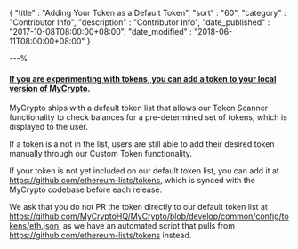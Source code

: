 {
"title"       : "Adding Your Token as a Default Token",
"sort"        : "60",
"category"    : "Contributor Info",
"description" : "Contributor Info",
"date_published" : "2017-10-08T08:00:00+08:00",
"date_modified"  : "2018-06-11T08:00:00+08:00"
}

---%



#### [If you are experimenting with tokens, you can add a token to your local version of MyCrypto.](https://support.mycrypto.com/tokens/adding-new-token-and-sending-custom-tokens.html)

MyCrypto ships with a default token list that allows our Token Scanner functionality to check balances for a pre-determined set of tokens, which is displayed to the user.

If a token is a not in the list, users are still able to add their desired token manually through our Custom Token functionality.

If your token is not yet included on our default token list, you can add it at https://github.com/ethereum-lists/tokens, which is synced with the MyCrypto codebase before each release.

We ask that you do not PR the token directly to our default token list at https://github.com/MyCryptoHQ/MyCrypto/blob/develop/common/config/tokens/eth.json, as we have an automated script that pulls from https://github.com/ethereum-lists/tokens instead.
